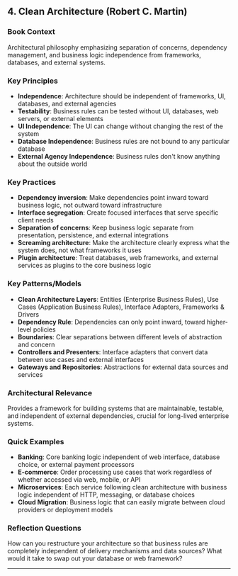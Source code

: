 ## 4. Clean Architecture (Robert C. Martin)

### Book Context
Architectural philosophy emphasizing separation of concerns, dependency management, and business logic independence from frameworks, databases, and external systems.

### Key Principles
- **Independence**: Architecture should be independent of frameworks, UI, databases, and external agencies
- **Testability**: Business rules can be tested without UI, databases, web servers, or external elements
- **UI Independence**: The UI can change without changing the rest of the system
- **Database Independence**: Business rules are not bound to any particular database
- **External Agency Independence**: Business rules don't know anything about the outside world

### Key Practices
- **Dependency inversion**: Make dependencies point inward toward business logic, not outward toward infrastructure
- **Interface segregation**: Create focused interfaces that serve specific client needs
- **Separation of concerns**: Keep business logic separate from presentation, persistence, and external integrations
- **Screaming architecture**: Make the architecture clearly express what the system does, not what frameworks it uses
- **Plugin architecture**: Treat databases, web frameworks, and external services as plugins to the core business logic

### Key Patterns/Models
- **Clean Architecture Layers**: Entities (Enterprise Business Rules), Use Cases (Application Business Rules), Interface Adapters, Frameworks & Drivers
- **Dependency Rule**: Dependencies can only point inward, toward higher-level policies
- **Boundaries**: Clear separations between different levels of abstraction and concern
- **Controllers and Presenters**: Interface adapters that convert data between use cases and external interfaces
- **Gateways and Repositories**: Abstractions for external data sources and services

### Architectural Relevance
Provides a framework for building systems that are maintainable, testable, and independent of external dependencies, crucial for long-lived enterprise systems.

### Quick Examples
- **Banking**: Core banking logic independent of web interface, database choice, or external payment processors
- **E-commerce**: Order processing use cases that work regardless of whether accessed via web, mobile, or API
- **Microservices**: Each service following clean architecture with business logic independent of HTTP, messaging, or database choices
- **Cloud Migration**: Business logic that can easily migrate between cloud providers or deployment models

### Reflection Questions
How can you restructure your architecture so that business rules are completely independent of delivery mechanisms and data sources? What would it take to swap out your database or web framework?

---
